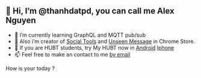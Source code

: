 
## 👋 Hi, I’m @thanhdatpd, you can call me Alex Nguyen
- 🌱 I’m currently learning GraphQL and MQTT pub/sub
- 💞️ Also i’m creator of [Social Tools](https://chrome.google.com/webstore/detail/facebook-block-read-recei/llbdoljkknpjgfcnbnoiehjcgancpjmd) and [Unseen Message](https://chrome.google.com/webstore/detail/unseen-message/oapcfkclledjbalilncpoimgjgcndhdo) in Chrome Store.
- 🍄 If you are HUBT students, try My HUBT now in [Android](https://play.google.com/store/apps/details?id=dev.alexstack.myhubt) [Iphone](https://apps.apple.com/id/app/my-hubt/id1568836305)
- 📫 Feel free to make an contact to me [by email](mailto:contact@alexstack.dev)



How is your today ?

